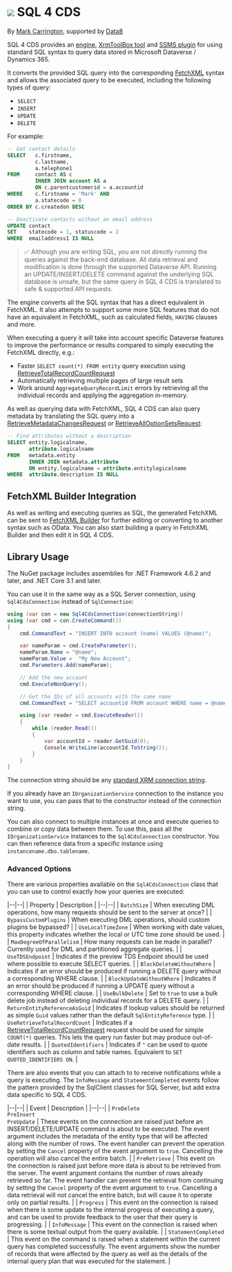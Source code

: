 ﻿# ![](https://markcarrington.dev/sql4cds-icon/) SQL 4 CDS

By [Mark Carrington](https://markcarrington.dev/sql-4-cds/), supported by [Data8](https://www.data-8.co.uk/)

SQL 4 CDS provides an [engine](https://www.nuget.org/packages/MarkMpn.Sql4Cds.Engine/),
[XrmToolBox tool](https://www.xrmtoolbox.com/plugins/MarkMpn.SQL4CDS/) and [SSMS plugin](https://markcarrington.dev/sql-4-cds/sql-4-cds-ssms-edition/)
for using standard SQL syntax to query data stored in Microsoft Dataverse / Dynamics 365.

It converts the provided SQL query into the corresponding [FetchXML](https://docs.microsoft.com/en-us/powerapps/developer/common-data-service/fetchxml-schema)
syntax and allows the associated query to be executed, including the following types of query:

* `SELECT`
* `INSERT`
* `UPDATE`
* `DELETE`

For example:

```sql
-- Get contact details
SELECT   c.firstname,
         c.lastname,
         a.telephone1
FROM     contact AS c
         INNER JOIN account AS a
         ON c.parentcustomerid = a.accountid
WHERE    c.firstname = 'Mark' AND
         a.statecode = 0
ORDER BY c.createdon DESC

-- Deactivate contacts without an email address
UPDATE contact
SET    statecode = 1, statuscode = 2
WHERE  emailaddress1 IS NULL
```

> ✅ Although you are writing SQL, you are not directly running the queries against the back-end database. All data retrieval and
> modification is done through the supported Dataverse API. Running an UPDATE/INSERT/DELETE command against the underlying SQL
> database is unsafe, but the same query in SQL 4 CDS is translated to safe & supported API requests.

The engine converts all the SQL syntax that has a direct equivalent in FetchXML. It also attempts to support some more SQL features
that do not have an equivalent in FetchXML, such as calculated fields, `HAVING` clauses and more.

When executing a query it will take into account specific Dataverse features to improve the performance or results compared to
simply executing the FetchXML directly, e.g.:

* Faster `SELECT count(*) FROM entity` query execution using [RetrieveTotalRecordCountRequest](https://docs.microsoft.com/dotnet/api/microsoft.crm.sdk.messages.retrievetotalrecordcountrequest)
* Automatically retrieving multiple pages of large result sets
* Work around `AggregateQueryRecordLimit` errors by retrieving all the individual records and applying the aggregation in-memory.

As well as querying data with FetchXML, SQL 4 CDS can also query metadata by translating the SQL query into a
[RetrieveMetadataChangesRequest](https://docs.microsoft.com/dotnet/api/microsoft.xrm.sdk.messages.retrievemetadatachangesrequest) or 
[RetrieveAllOptionSetsRequest](https://docs.microsoft.com/dotnet/api/microsoft.xrm.sdk.messages.retrievealloptionsetsrequest):

```sql
-- Find attributes without a description
SELECT entity.logicalname,
       attribute.logicalname
FROM   metadata.entity
       INNER JOIN metadata.attribute
       ON entity.logicalname = attribute.entitylogicalname
WHERE  attribute.description IS NULL
```

## FetchXML Builder Integration

As well as writing and executing queries as SQL, the generated FetchXML can be sent to [FetchXML Builder](https://fetchxmlbuilder.com/)
for further editing or converting to another syntax such as OData. You can also start building a query in FetchXML Builder and then edit
it in SQL 4 CDS.

## Library Usage

The NuGet package includes assemblies for .NET Framework 4.6.2 and later, and .NET Core 3.1 and later.

You can use it in the same way as a SQL Server connection, using `Sql4CdsConnection` instead of `SqlConnection`:

```csharp
using (var con = new Sql4CdsConnection(connectionString))
using (var cmd = con.CreateCommand())
{
	cmd.CommandText = "INSERT INTO account (name) VALUES (@name)";

	var nameParam = cmd.CreateParameter();
	nameParam.Name = "@name";
	nameParam.Value =  "My New Account";
	cmd.Parameters.Add(nameParam);

	// Add the new account
	cmd.ExecuteNonQuery();

	// Get the IDs of all accounts with the same name
	cmd.CommandText = "SELECT accountid FROM account WHERE name = @name";

	using (var reader = cmd.ExecuteReader())
	{
		while (reader.Read())
		{
			var accountId = reader.GetGuid(0);
			Console.WriteLine(accountId.ToString());
		}
	}
}
```

The connection string should be any [standard XRM connection string](https://docs.microsoft.com/en-us/powerapps/developer/data-platform/xrm-tooling/use-connection-strings-xrm-tooling-connect).

If you already have an `IOrganizationService` connection to the instance you want to use, you can pass that to the
constructor instead of the connection string.

You can also connect to multiple instances at once and execute queries to combine or copy data between them. To use this,
pass all the `IOrganizationService` instances to the `Sql4CdsConnection` constructor. You can then reference
data from a specific instance using `instancename.dbo.tablename`.

### Advanced Options

There are various properties available on the `Sql4CdsConnection` class that you can use to control exactly how your queries are executed:

|--|--|
| Property | Description |
|--|--|
| `BatchSize` | When executing DML operations, how many requests should be sent to the server at once? |
| `BypassCustomPlugins` | When executing DML operations, should custom plugins be bypassed? |
| `UseLocalTimeZone` | When working with date values, this property indicates whether the local or UTC time zone should be used. |
| `MaxDegreeOfParallelism` | How many requests can be made in parallel? Currently used for DML and partitioned aggregate queries. |
| `UseTDSEndpoint` | Indicates if the preview TDS Endpoint should be used where possible to execute SELECT queries. |
| `BlockDeleteWithoutWhere` | Indicates if an error should be produced if running a DELETE query without a corresponding WHERE clause. |
| `BlockUpdateWithoutWhere` | Indicates if an error should be produced if running a UPDATE query without a corresponding WHERE clause. |
| `UseBulkDelete` | Set to `true` to use a bulk delete job instead of deleting individual records for a DELETE query. |
| `ReturnEntityReferenceAsGuid` | Indicates if lookup values should be returned as simple `Guid` values rather than the default `SqlEntityReference` type. |
| `UseRetrieveTotalRecordCount` | Indicates if a [RetrieveTotalRecordCountRequest](https://docs.microsoft.com/dotnet/api/microsoft.crm.sdk.messages.retrievetotalrecordcountrequest) request should be used for simple `COUNT(*)` queries. This lets the query run faster but may produce out-of-date results. |
| `QuotedIdentifiers` | Indicates if `"` can be used to quote identifiers such as column and table names. Equivalent to `SET QUOTED_IDENTIFIERS ON`. |

There are also events that you can attach to to receive notifications while a query is executing. The `InfoMessage` and `StatementCompleted` events follow the pattern
provided by the SqlClient classes for SQL Server, but add extra data specific to SQL 4 CDS.

|--|--|
| Event | Description |
|--|--|
| `PreDelete`<br />`PreInsert`<br />`PreUpdate` | These events on the connection are raised just before an INSERT/DELETE/UPDATE command is about to be executed. The event argument includes the metadata of the entity type that will be affected along with the number of rows. The event handler can prevent the operation by setting the `Cancel` property of the event argument to `true`. Cancelling the operation will also cancel the entire batch. |
| `PreRetrieve` | This event on the connection is raised just before more data is about to be retrieved from the server. The event argument contains the number of rows already retrieved so far. The event handler can prevent the retrieval from continuing by setting the `Cancel` property of the event argument to `true`. Cancelling a data retrieval will not cancel the entire batch, but will cause it to operate only on partial results. |
| `Progress` | This event on the connection is raised when there is some update to the internal progress of executing a query, and can be used to provide feedback to the user that their query is progressing. |
| `InfoMessage` | This event on the connection is raised when there is some textual output from the query available. |
| `StatementCompleted` | This event on the command is raised when a statement within the current query has completed successfully. The event arguments show the number of records that were affected by the query as well as the details of the internal query plan that was executed for the statement. |
